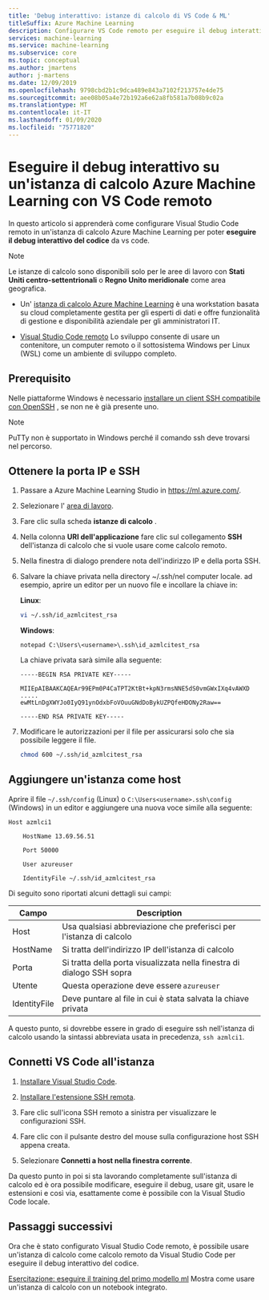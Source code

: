 ```yaml
---
title: 'Debug interattivo: istanze di calcolo di VS Code & ML'
titleSuffix: Azure Machine Learning
description: Configurare VS Code remoto per eseguire il debug interattivo del codice con Azure Machine Learning.
services: machine-learning
ms.service: machine-learning
ms.subservice: core
ms.topic: conceptual
ms.author: jmartens
author: j-martens
ms.date: 12/09/2019
ms.openlocfilehash: 9798cbd2b1c9dca489e843a7102f213757e4de75
ms.sourcegitcommit: aee08b05a4e72b192a6e62a8fb581a7b08b9c02a
ms.translationtype: MT
ms.contentlocale: it-IT
ms.lasthandoff: 01/09/2020
ms.locfileid: "75771820"
---
```

# <a name="debug-interactively-on-an-azure-machine-learning-compute-instance-with-vs-code-remote"></a>Eseguire il debug interattivo su un'istanza di calcolo Azure Machine Learning con VS Code remoto

In questo articolo si apprenderà come configurare Visual Studio Code remoto in un'istanza di calcolo Azure Machine Learning per poter **eseguire il debug interattivo del codice** da vs code. 

> [!NOTE]
> Le istanze di calcolo sono disponibili solo per le aree di lavoro con **Stati Uniti centro-settentrionali** o **Regno Unito meridionale** come area geografica.

+ Un' [istanza di calcolo Azure Machine Learning](concept-compute-instance.md) è una workstation basata su cloud completamente gestita per gli esperti di dati e offre funzionalità di gestione e disponibilità aziendale per gli amministratori IT. 


+ [Visual Studio Code remoto](https://code.visualstudio.com/docs/remote/remote-overview) Lo sviluppo consente di usare un contenitore, un computer remoto o il sottosistema Windows per Linux (WSL) come un ambiente di sviluppo completo. 

## <a name="prerequisite"></a>Prerequisito  

Nelle piattaforme Windows è necessario [installare un client SSH compatibile con OpenSSH](https://code.visualstudio.com/docs/remote/troubleshooting#_installing-a-supported-ssh-client) , se non ne è già presente uno. 

> [!Note]
> PuTTy non è supportato in Windows perché il comando ssh deve trovarsi nel percorso. 

## <a name="get-ip-and-ssh-port"></a>Ottenere la porta IP e SSH 

1. Passare a Azure Machine Learning Studio in https://ml.azure.com/.

2. Selezionare l' [area di lavoro](concept-workspace.md).
1. Fare clic sulla scheda **istanze di calcolo** .
1. Nella colonna **URI dell'applicazione** fare clic sul collegamento **SSH** dell'istanza di calcolo che si vuole usare come calcolo remoto. 
1. Nella finestra di dialogo prendere nota dell'indirizzo IP e della porta SSH. 
1. Salvare la chiave privata nella directory ~/.ssh/nel computer locale. ad esempio, aprire un editor per un nuovo file e incollare la chiave in: 

   **Linux**: 
   ```sh
   vi ~/.ssh/id_azmlcitest_rsa  
   ```

   **Windows**: 
   ```
   notepad C:\Users\<username>\.ssh\id_azmlcitest_rsa 
   ```

   La chiave privata sarà simile alla seguente:
   ```
   -----BEGIN RSA PRIVATE KEY----- 

   MIIEpAIBAAKCAQEAr99EPm0P4CaTPT2KtBt+kpN3rmsNNE5dS0vmGWxIXq4vAWXD 
   ..... 
   ewMtLnDgXWYJo0IyQ91ynOdxbFoVOuuGNdDoBykUZPQfeHDONy2Raw== 

   -----END RSA PRIVATE KEY----- 
   ```

1. Modificare le autorizzazioni per il file per assicurarsi solo che sia possibile leggere il file.  
   ```sh
   chmod 600 ~/.ssh/id_azmlcitest_rsa   
   ```

## <a name="add-instance-as-a-host"></a>Aggiungere un'istanza come host 

Aprire il file `~/.ssh/config` (Linux) o `C:\Users<username>.ssh\config` (Windows) in un editor e aggiungere una nuova voce simile alla seguente:

```
Host azmlci1 

    HostName 13.69.56.51 

    Port 50000 

    User azureuser 

    IdentityFile ~/.ssh/id_azmlcitest_rsa   
```

Di seguito sono riportati alcuni dettagli sui campi: 

|Campo|Description|
|----|---------|
|Host|Usa qualsiasi abbreviazione che preferisci per l'istanza di calcolo |
|HostName|Si tratta dell'indirizzo IP dell'istanza di calcolo |
|Porta|Si tratta della porta visualizzata nella finestra di dialogo SSH sopra |
|Utente|Questa operazione deve essere `azureuser` |
|IdentityFile|Deve puntare al file in cui è stata salvata la chiave privata |

A questo punto, si dovrebbe essere in grado di eseguire ssh nell'istanza di calcolo usando la sintassi abbreviata usata in precedenza, `ssh azmlci1`. 

## <a name="connect-vs-code-to-the-instance"></a>Connetti VS Code all'istanza 

1. [Installare Visual Studio Code](https://code.visualstudio.com/).

1. [Installare l'estensione SSH remota](https://marketplace.visualstudio.com/items?itemName=ms-vscode-remote.remote-ssh). 

1. Fare clic sull'icona SSH remoto a sinistra per visualizzare le configurazioni SSH.

1. Fare clic con il pulsante destro del mouse sulla configurazione host SSH appena creata.

1. Selezionare **Connetti a host nella finestra corrente**. 

Da questo punto in poi si sta lavorando completamente sull'istanza di calcolo ed è ora possibile modificare, eseguire il debug, usare git, usare le estensioni e così via, esattamente come è possibile con la Visual Studio Code locale. 

## <a name="next-steps"></a>Passaggi successivi

Ora che è stato configurato Visual Studio Code remoto, è possibile usare un'istanza di calcolo come calcolo remoto da Visual Studio Code per eseguire il debug interattivo del codice. 

[Esercitazione: eseguire il training del primo modello ml](tutorial-1st-experiment-sdk-train.md) Mostra come usare un'istanza di calcolo con un notebook integrato.
